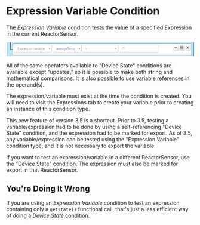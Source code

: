 # Expression Variable Condition

The _Expression Variable_ condition tests the value of a specified Expression in the current ReactorSensor.

![An Expression Variable condition](images/expression-variable-condition.png)

All of the same operators available to "Device State" conditions are available except "updates,"
so it is possible to make both string and mathematical comparisons. It is also possible to use
variable references in the operand(s).

The expression/variable must exist at the time the condition is created. You will need to visit the Expressions tab to create your variable prior to creating an instance of this condition type.

This new feature of version 3.5 is a shortcut. Prior to 3.5, testing a variable/expression had to be done by using a
self-referencing "Device State" condition, and the expression had to be marked for export. As of 3.5,
any variable/expression can be tested using the "Expression Variable" condition type, and it is not
necessary to export the variable.

If you want to test an expression/variable in a different ReactorSensor, use the "Device State" condition. The expression must also be marked for export in that ReactorSensor.

## You're Doing It Wrong

If you are using an _Expression Variable_ condition to test an expression containing only a `getstate()` functional call, that's just a less efficient way of doing a [_Device State_ condition](Device-State-Conditions.md).
